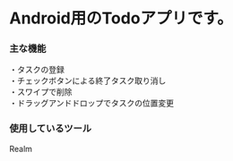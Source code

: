 # Android用のTodoアプリです。

### 主な機能
・タスクの登録  
・チェックボタンによる終了タスク取り消し  
・スワイプで削除  
・ドラッグアンドドロップでタスクの位置変更  

### 使用しているツール
Realm
